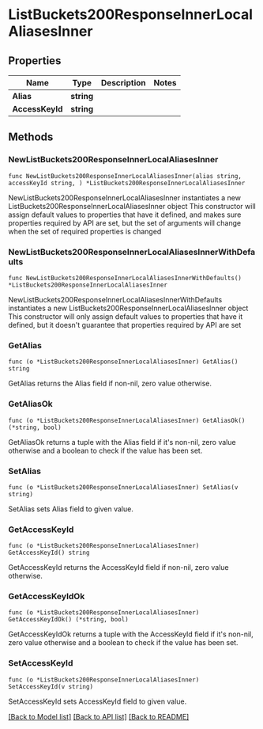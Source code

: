 # ListBuckets200ResponseInnerLocalAliasesInner

## Properties

Name | Type | Description | Notes
------------ | ------------- | ------------- | -------------
**Alias** | **string** |  | 
**AccessKeyId** | **string** |  | 

## Methods

### NewListBuckets200ResponseInnerLocalAliasesInner

`func NewListBuckets200ResponseInnerLocalAliasesInner(alias string, accessKeyId string, ) *ListBuckets200ResponseInnerLocalAliasesInner`

NewListBuckets200ResponseInnerLocalAliasesInner instantiates a new ListBuckets200ResponseInnerLocalAliasesInner object
This constructor will assign default values to properties that have it defined,
and makes sure properties required by API are set, but the set of arguments
will change when the set of required properties is changed

### NewListBuckets200ResponseInnerLocalAliasesInnerWithDefaults

`func NewListBuckets200ResponseInnerLocalAliasesInnerWithDefaults() *ListBuckets200ResponseInnerLocalAliasesInner`

NewListBuckets200ResponseInnerLocalAliasesInnerWithDefaults instantiates a new ListBuckets200ResponseInnerLocalAliasesInner object
This constructor will only assign default values to properties that have it defined,
but it doesn't guarantee that properties required by API are set

### GetAlias

`func (o *ListBuckets200ResponseInnerLocalAliasesInner) GetAlias() string`

GetAlias returns the Alias field if non-nil, zero value otherwise.

### GetAliasOk

`func (o *ListBuckets200ResponseInnerLocalAliasesInner) GetAliasOk() (*string, bool)`

GetAliasOk returns a tuple with the Alias field if it's non-nil, zero value otherwise
and a boolean to check if the value has been set.

### SetAlias

`func (o *ListBuckets200ResponseInnerLocalAliasesInner) SetAlias(v string)`

SetAlias sets Alias field to given value.


### GetAccessKeyId

`func (o *ListBuckets200ResponseInnerLocalAliasesInner) GetAccessKeyId() string`

GetAccessKeyId returns the AccessKeyId field if non-nil, zero value otherwise.

### GetAccessKeyIdOk

`func (o *ListBuckets200ResponseInnerLocalAliasesInner) GetAccessKeyIdOk() (*string, bool)`

GetAccessKeyIdOk returns a tuple with the AccessKeyId field if it's non-nil, zero value otherwise
and a boolean to check if the value has been set.

### SetAccessKeyId

`func (o *ListBuckets200ResponseInnerLocalAliasesInner) SetAccessKeyId(v string)`

SetAccessKeyId sets AccessKeyId field to given value.



[[Back to Model list]](../README.md#documentation-for-models) [[Back to API list]](../README.md#documentation-for-api-endpoints) [[Back to README]](../README.md)


